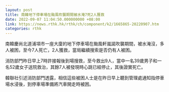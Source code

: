 ```yaml
---
layout: post
title: 南韓地下停車場在颱風吹襲期間被水淹7死2人獲救
date: 2022-09-07 11:04:50.000000000 +08:00
link: https://news.rthk.hk/rthk/ch/component/k2/1665865-20220907.htm
categories: rthk
---
```


南韓慶尚北道浦項市一座大廈的地下停車場在颱風軒嵐諾吹襲期間，被水淹沒，多人被困，至今7人死亡，2人獲救，當局繼續搜索是否仍有人被困。

消防部門昨日早上7時許接報後到場搜救，至今救出9人，當中一名39歲男子和一名52歲女子送院救治，其餘7人被發現時心跳已經停止，其後證實死亡。

韓聯社引述消防部門透露，相信這些被困人士是在昨日早上聽到管理處通知指停車場水浸後，到停車場準備將汽車開走時被困。
